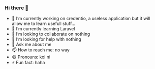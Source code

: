 ### Hi there 👋

- 🔭 I’m currently working on credentio, a useless application but it will allow me to learn usefull stuff...
- 🌱 I’m currently learning Laravel
- 👯 I’m looking to collaborate on nothing
- 🤔 I’m looking for help with nothing
- 💬 Ask me about me
- 📫 How to reach me: no way
- 😄 Pronouns: koi ni
- ⚡ Fun fact: haha
